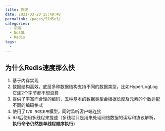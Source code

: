 ```yaml
---
title: 原理
date: 2021-03-20 15:49:48
permalink: /pages/57d5e3/
categories:
  - 后端
  - NoSQL
  - Redis
tags:
  - 
---
```


## 为什么Redis速度那么快

1. 基于内存实现
2. 数据结构高效，底层多种数据结构支持不同的数据类型，比如HyperLogLog它连2个字节都不想浪费
3. 提供了丰富而合理的编码，五种基本的数据类型会根据长度及元素的个数适配不同的编码格式
4. 使用了`I/O 多路复用`模型，同时监听客户端连接
5. 6.0后使用多线程来提速（多线程只是用来处理网络数据的读写和协议解析，**执行命令仍然是单线程顺序执行**）







